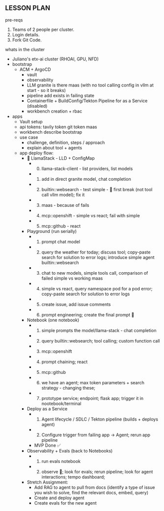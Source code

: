 ## LESSON PLAN

pre-reqs

1. Teams of 2 people per cluster. 
2. Login details.
3. Fork Git Code.

whats in the cluster
- Juliano's etx-ai cluster (RHOAI, GPU, NFD)
- bootstrap 
    - ACM + ArgoCD
        - vault
        - observability
        - LLM granite is there maas (with no tool calling config in vllm at start - so it breaks)
        - pipeline add exists in failing state
        - Containerfile + BuildConfig/Tekton Pipeline for as a Service (disabled)
        - workbench creation + rbac
- apps
    - Vault setup
    - api tokens:
        tavily token
        git token
        maas
    - workbench describe bootstrap
    - use case
        - challenge, definition, steps / approach
        - explain about tool + agents
    - app deploy flow:
        - 🦙 LlamaStack - LLD + ConfigMap
            - 0. llama-stack-client - list providers, list models
            - 1. add in direct granite model, chat completion
            - 2. builtin::websearch - test simple - 🐛 first break (not tool call vllm model); fix it
            - 3. maas - because of fails
            - 4. mcp::openshift - simple vs react; fail with simple
            - 5. mcp::github - react
        - Playground (run serially)
            - 1. prompt chat model
            - 2. query the weather for today; discuss tool; copy-paste search for solution to error logs; introduce simple agent builtin::websearch
            - 3. chat to new models, simple tools call, comparison of failed simple vs working maas
            - 4. simple vs react, query namespace pod for a pod error; copy-paste search for solution to error logs
            - 5. create issue, add issue comments
            - 6. prompt engineering; create the final prompt 🍺
        - Notebook (one notebook)
            - 1. simple prompts the model/llama-stack - chat completion
            - 2. query builtin::websearch; tool calling; custom function call
            - 3. mcp::openshift
            - 4. prompt chaining; react
            - 5. mcp::github
            - 6. we have an agent; max token parameters + search strategy - changing these;
            - 7. prototype service; endpoint; flask app; trigger it in nootebook/terminal
        - Deploy as a Service
            - 1. Agent lifecycle / SDLC / Tekton pipeline (builds + deploys agent)
            - 2. Configure trigger from failing app -> Agent; rerun app pipeline
            - MVP Done ✅
        - Observability + Evals (back to Notebooks)
            - 1. run evals notebook
            - 2. observe 👀; look for evals; rerun pipeline; look for agent interactions; tempo dashboard;
        - Stretch Assignment:
            - Add RAG to agent to pull from docs (identify a type of issue you wish to solve, find the relevant docs, embed, query)
            - Create and deploy agent
            - Create evals for the new agent
